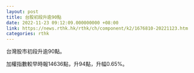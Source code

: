 ```yaml
---
layout: post
title: 台股初段升逾90點
date: 2022-11-23 09:12:09.000000000 +08:00
link: https://news.rthk.hk/rthk/ch/component/k2/1676810-20221123.htm
categories: rthk
---
```


台灣股市初段升逾90點。

加權指數較早時報14636點，升94點，升幅0.65%。

